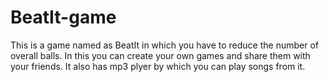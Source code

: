 # BeatIt-game
This is a game named as BeatIt in which you have to reduce the number of overall balls. In this you can create your own games and share them with your friends. It also has mp3 plyer by which you can play songs from it.
